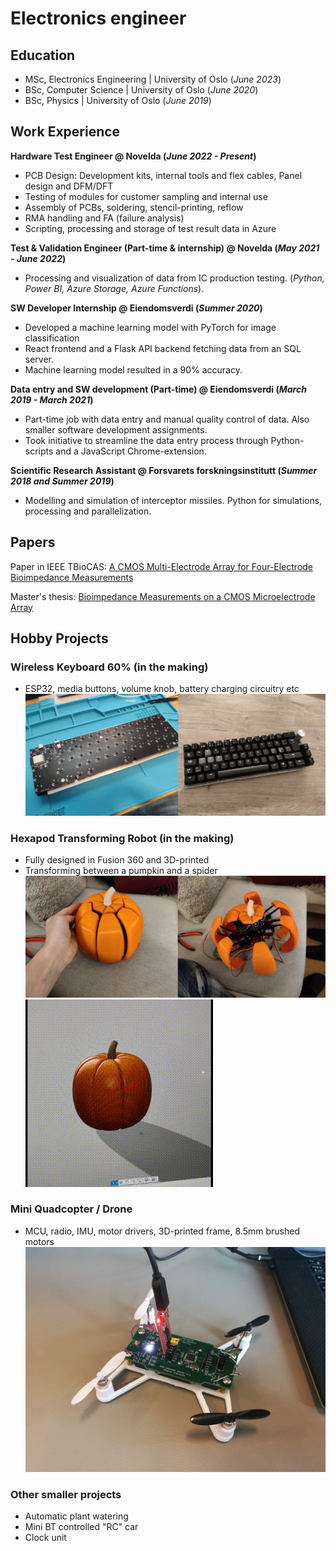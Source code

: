 # Electronics engineer

## Education
- MSc, Electronics Engineering | University of Oslo (_June 2023_)     		
- BSc, Computer Science | University of Oslo (_June 2020_)								       		
- BSc, Physics | University of Oslo (_June 2019_)

## Work Experience
**Hardware Test Engineer @ Novelda  (_June 2022 - Present_)**
- PCB Design: Development kits, internal tools and flex cables, Panel design and DFM/DFT
- Testing of modules for customer sampling and internal use
- Assembly of PCBs, soldering, stencil-printing, reflow
- RMA handling and FA (failure analysis)
- Scripting, processing and storage of test result data in Azure

**Test & Validation Engineer (Part-time & internship) @ Novelda  (_May 2021 - June 2022_)**
- Processing and visualization of data from IC production testing. (_Python, Power BI, Azure Storage, Azure Functions_).

**SW Developer Internship @ Eiendomsverdi (_Summer 2020_)**
- Developed a machine learning model with PyTorch for image classification
- React frontend and a Flask API backend fetching data from an SQL server.
- Machine learning model resulted in a 90% accuracy.

**Data entry and SW development (Part-time) @ Eiendomsverdi (_March 2019 - March 2021_)**
- Part-time job with data entry and manual quality control of data. Also smaller software development assignments.
- Took initiative to streamline the data entry process through Python-scripts and a JavaScript Chrome-extension.

**Scientific Research Assistant @ Forsvarets forskningsinstitutt  (_Summer 2018 and Summer 2019_)**
- Modelling and simulation of interceptor missiles. Python for simulations, processing and parallelization. 

## Papers
Paper in IEEE TBioCAS: [A CMOS Multi-Electrode Array for Four-Electrode Bioimpedance Measurements](https://ieeexplore.ieee.org/document/9918036)

Master's thesis: [Bioimpedance Measurements on a CMOS Microelectrode Array](https://www.duo.uio.no/handle/10852/104550)

## Hobby Projects
### Wireless Keyboard 60% (in the making)
- ESP32, media buttons, volume knob, battery charging circuitry etc
![Keyboard](/assets/img/kb.png)

### Hexapod Transforming Robot (in the making)
- Fully designed in Fusion 360 and 3D-printed 
- Transforming between a pumpkin and a spider
![Hexapod](/assets/img/hexapod.png)
![Hexapod Gif](/assets/img/hexapod_f360.gif)

### Mini Quadcopter / Drone 
- MCU, radio, IMU, motor drivers, 3D-printed frame, 8.5mm brushed motors
![Mini Quadcopter](/assets/img/quadcopter.jpg)
  
### Other smaller projects 
- Automatic plant watering
- Mini BT controlled "RC" car
- Clock unit
